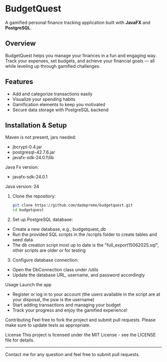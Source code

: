 # BudgetQuest

A gamified personal finance tracking application built with **JavaFX** and **PostgreSQL**.

## Overview

BudgetQuest helps you manage your finances in a fun and engaging way. Track your expenses, set budgets, and achieve your financial goals — all while leveling up through gamified challenges.

## Features

- Add and categorize transactions easily
- Visualize your spending habits
- Gamification elements to keep you motivated
- Secure data storage with PostgreSQL backend

## Installation & Setup

Maven is not present, jars needed:
- jbcrypt-0.4.jar
- postgresql-42.7.6.jar
- javafx-sdk-24.0.1\lib

Java Fx version:
- javafx-sdk-24.0.1

Java version: 24

1. Clone the repository:

   ```bash
   git clone https://github.com/dadepremo/budgetquest.git
   cd budgetquest
2. Set up PostgreSQL database:
- Create a new database, e.g., budgetquest_db
- Run the provided SQL scripts in the /scripts folder to create tables and seed data
- The db creation script most up to date is the "full_export15062025.sql", other scripts are older or for testing

3. Configure database connection:
- Open the DbConnection class under /utils
- Update the database URL, username, and password accordingly

Usage
Launch the app
- Register or log in to your account (the users available in the script are at your disposal, the psw is the username)
- Start adding transactions and managing your budget
- Track your progress and enjoy the gamified experience!

Contributing
Feel free to fork the project and submit pull requests. Please make sure to update tests as appropriate.

License
This project is licensed under the MIT License - see the LICENSE file for details.

---

Contact me for any question and feel free to submit pull requests.
